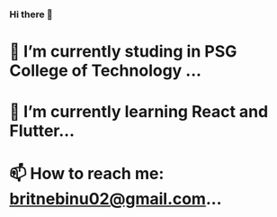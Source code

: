 ### Hi there 👋

<!--
**Britne20PW05/Britne20PW05** is a ✨ _special_ ✨ repository because its `README.md` (this file) appears on your GitHub profile.

Here are some ideas to get you started:

- 🔭 I’m currently studing in PSG College of Technology ...
- 🌱 I’m currently learning React and Flutter...
- 📫 How to reach me: britnebinu02@gmail.com...
-->
# 🔭 I’m currently studing in PSG College of Technology ...
# 🌱 I’m currently learning React and Flutter...
# 📫 How to reach me: britnebinu02@gmail.com...
